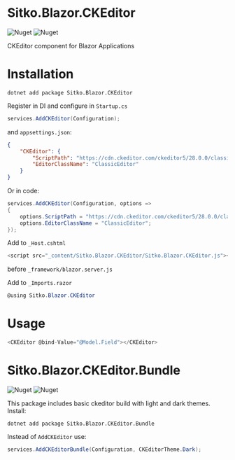 # Sitko.Blazor.CKEditor
![Nuget](https://img.shields.io/nuget/dt/Sitko.Blazor.CKEditor) ![Nuget](https://img.shields.io/nuget/v/Sitko.Blazor.CKEditor)

CKEditor component for Blazor Applications

# Installation

```
dotnet add package Sitko.Blazor.CKEditor
```

Register in DI and configure in `Startup.cs`

```c#
services.AddCKEditor(Configuration);
```

and `appsettings.json`:

```json
{
    "CKEditor": {
        "ScriptPath": "https://cdn.ckeditor.com/ckeditor5/28.0.0/classic/ckeditor.js",
        "EditorClassName": "ClassicEditor"
    }
}
```

Or in code:

```c#
services.AddCKEditor(Configuration, options =>
{
    options.ScriptPath = "https://cdn.ckeditor.com/ckeditor5/28.0.0/classic/ckeditor.js";
    options.EditorClassName = "ClassicEditor";
});
```

Add to `_Host.cshtml`

```c#
<script src="_content/Sitko.Blazor.CKEditor/Sitko.Blazor.CKEditor.js"></script>
```

before `_framework/blazor.server.js`

Add to `_Imports.razor`

```c#
@using Sitko.Blazor.CKEditor
```

# Usage

```c#
<CKEditor @bind-Value="@Model.Field"></CKEditor>
```

# Sitko.Blazor.CKEditor.Bundle
![Nuget](https://img.shields.io/nuget/dt/Sitko.Blazor.CKEditor.Bundle) ![Nuget](https://img.shields.io/nuget/v/Sitko.Blazor.CKEditor.Bundle)

This package includes basic ckeditor build with light and dark themes. Install:

```
dotnet add package Sitko.Blazor.CKEditor.Bundle
```

Instead of `AddCKEditor` use:

```c#
services.AddCKEditorBundle(Configuration, CKEditorTheme.Dark);
```


